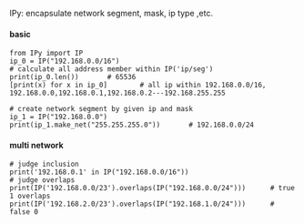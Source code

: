 IPy: encapsulate network segment, mask, ip type ,etc.

#### basic
```angular2html
from IPy import IP
ip_0 = IP("192.168.0.0/16")     
# calculate all address member within IP('ip/seg')  
print(ip_0.len())       # 65536
[print(x) for x in ip_0]        # all ip within 192.168.0.0/16, 192.168.0.0,192.168.0.1,192.168.0.2---192.168.255.255

# create network segment by given ip and mask
ip_1 = IP("192.168.0.0")
print(ip_1.make_net("255.255.255.0"))       # 192.168.0.0/24      
```
#### multi network
```angular2html
# judge inclusion
print('192.168.0.1' in IP("192.168.0.0/16"))
# judge overlaps
print(IP('192.168.0.0/23').overlaps(IP("192.168.0.0/24")))      # true 1 overlaps
print(IP('192.168.2.0/23').overlaps(IP("192.168.1.0/24")))      # false 0
```


